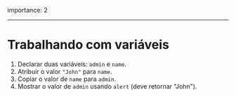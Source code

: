 importance: 2

---

# Trabalhando com variáveis

1. Declarar duas variáveis: `admin` e `name`.
2. Atribuir o valor `"John"` para `name`.
3. Copiar o valor de `name` para `admin`.
4. Mostrar o valor de `admin` usando `alert` (deve retornar "John").
